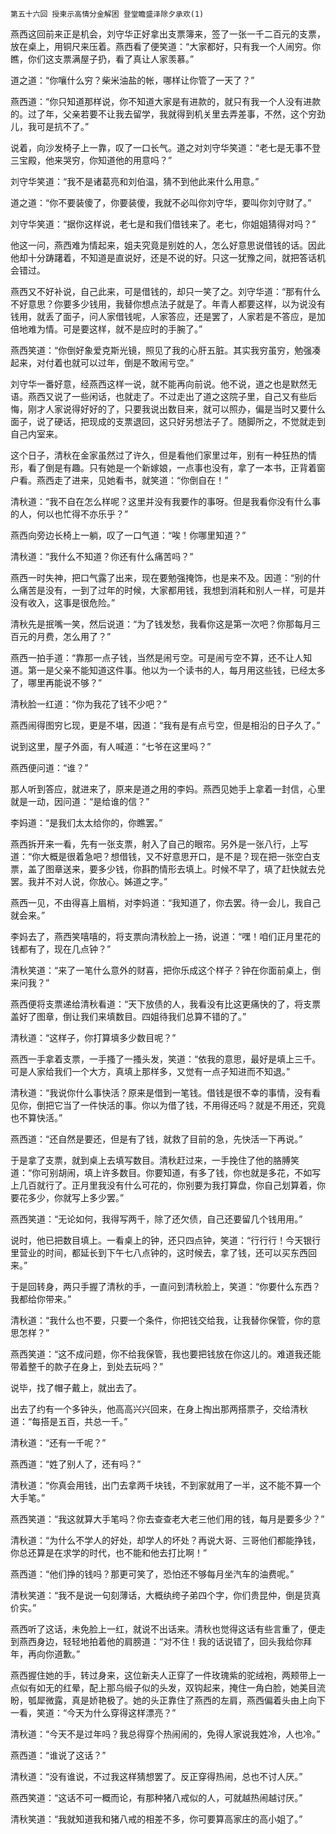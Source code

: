     第五十六回 授柬示高情分金解困 登堂瞻盛泽除夕承欢(1) 

   燕西这回前来正是机会，刘守华正好拿出支票簿来，签了一张一千二百元的支票，放在桌上，用铜尺来压着。燕西看了便笑道：“大家都好，只有我一个人闹穷。你瞧，你们这支票满屋子扔，看了真让人家羡慕。”

   道之道：“你嚷什么穷？柴米油盐的帐，哪样让你管了一天了？”

   燕西道：“你只知道那样说，你不知道大家是有进款的，就只有我一个人没有进款的。过了年，父亲若要不让我去留学，我就得到机关里去弄差事，不然，这个穷劲儿，我可是抗不了。”

   说着，向沙发椅子上一靠，叹了一口长气。道之对刘守华笑道：“老七是无事不登三宝殿，他来哭穷，你知道他的用意吗？”

   刘守华笑道：“我不是诸葛亮和刘伯温，猜不到他此来什么用意。”

   道之道：“你不要装傻了，你要装傻，我就不必叫你刘守华，要叫你刘守财了。”

   刘守华笑道：“据你这样说，老七是和我们借钱来了。老七，你姐姐猜得对吗？”

   他这一问，燕西难为情起来，姐夫究竟是别姓的人，怎么好意思说借钱的话。因此他却十分踌躇着，不知道是直说好，还是不说的好。只这一犹豫之间，就把答话机会错过。

   燕西又不好补说，自己此来，可是借钱的，却只一笑了之。刘守华道：“那有什么不好意思？你要多少钱用，我替你想点法子就是了。年青人都要这样，以为说没有钱用，就丢了面子，问人家借钱呢，人家答应，还是罢了，人家若是不答应，是加倍地难为情。可是要这样，就不是应时的手腕了。”

   燕西笑道：“你倒好象爱克斯光镜，照见了我的心肝五脏。其实我穷虽穷，勉强凑起来，对付着也就可以过年，倒是不敢闹亏空。”

   刘守华一番好意，经燕西这样一说，就不能再向前说。他不说，道之也是默然无语。燕西又说了一些闲话，也就走了。不过走出了道之这院子里，自己又有些后悔，刚才人家说得好好的了，只要我说出数目来，就可以照办，偏是当时又要什么面子，说了硬话，把现成的支票退回，这只好另想法子了。随脚所之，不觉就走到自己内室来。

   这个日子，清秋在金家虽然过了许久，但是看他们家里过年，别有一种狂热的情形，看了倒是有趣。只有她是一个新嫁娘，一点事也没有，拿了一本书，正背着窗户看。燕西走了进来，见她看书，就笑道：“你倒自在！”

   清秋道：“我不自在怎么样呢？这里并没有我要作的事呀。但是我看你没有什么事的人，何以也忙得不亦乐乎？”

   燕西向旁边长椅上一躺，叹了一口气道：“唉！你哪里知道？”

   清秋道：“我什么不知道？你还有什么痛苦吗？”

   燕西一时失神，把口气露了出来，现在要勉强掩饰，也是来不及。因道：“别的什么痛苦是没有，一到了过年的时候，大家都用钱，我想到消耗和别人一样，可是并没有收入，这事是很危险。”

   清秋先是抿嘴一笑，然后说道：“为了钱发愁，我看你这是第一次吧？你那每月三百元的月费，怎么用了？”

   燕西一拍手道：“靠那一点子钱，当然是闹亏空。可是闹亏空不算，还不让人知道。第一是父亲不能知道这件事。他以为一个读书的人，每月用这些钱，已经太多了，哪里再能说不够？”

   清秋脸一红道：“你为我花了钱不少吧？”

   燕西闹得图穷匕现，更是不堪，因道：“我有是有点亏空，但是相沿的日子久了。”

   说到这里，屋子外面，有人喊道：“七爷在这里吗？”

   燕西便问道：“谁？”

   那人听到答应，就进来了，原来是道之用的李妈。燕西见她手上拿着一封信，心里就是一动，因问道：“是给谁的信？”

   李妈道：“是我们太太给你的，你瞧罢。”

   燕西拆开来一看，先有一张支票，射入了自己的眼帘。另外是一张八行，上写道：“你大概是很着急吧？想借钱，又不好意思开口，是不是？现在把一张空白支票，盖了图章送来，要多少钱，你斟酌情形去填上。时候不早了，填了赶快就去兑罢。我并不对人说，你放心。姊道之字。”

   燕西一见，不由得喜上眉梢，对李妈道：“我知道了，你去罢。待一会儿，我自己就会来。”

   李妈去了，燕西笑嘻嘻的，将支票向清秋脸上一扬，说道：“嘿！咱们正月里花的钱都有了，现在几点钟？”

   清秋笑道：“来了一笔什么意外的财喜，把你乐成这个样子？钟在你面前桌上，倒来问我？”

   燕西便将支票递给清秋看道：“天下放债的人，我看没有比这更痛快的了，将支票盖好了图章，倒让我们来填数目。四姐待我们总算不错的了。”

   清秋道：“这样子，你打算填多少数目呢？”

   燕西一手拿着支票，一手搔了一搔头发，笑道：“依我的意思，最好是填上三千。可是人家给我们一个大方，真填上那样多，又觉有一点子知进而不知退。”

   清秋道：“我说你什么事快活？原来是借到一笔钱。借钱是很不幸的事情，没有看见你，倒把它当了一件快活的事。你以为借了钱，不用得还吗？就是不用还，究竟也不算快活。”

   燕西道：“还自然是要还，但是有了钱，就救了目前的急，先快活一下再说。”

   于是拿了支票，就到桌上去填写数目。清秋赶过来，一手挽住了他的胳膊笑道：“你可别胡闹，填上许多数目。你要知道，有多了钱，你也就是多花，不如写上几百就行了。正月里我没有什么可花的，你别要为我打算盘，你自己划算着，你要花多少，你就写上多少罢。”

   燕西笑道：“无论如何，我得写两千，除了还欠债，自己还要留几个钱用用。”

   说时，他已把数目填上。一看桌上的钟，还只四点钟，笑道：“行行行！今天银行里营业的时间，都延长到下午七八点钟的，这时候去，拿了钱，还可以买东西回来。”

   于是回转身，两只手握了清秋的手，一直问到清秋脸上，笑道：“你要什么东西？我都给你带来。”

   清秋道：“我什么也不要，只要一个条件，你把钱交给我，让我替你保管，你的意思怎样？”

   燕西笑道：“这不成问题，你不给我保管，我也要把钱放在你这儿的。难道我还能带着整千的款子在身上，到处去玩吗？”

   说毕，找了帽子戴上，就出去了。

   出去了约有一个多钟头，他高高兴兴回来，在身上掏出那两搭票子，交给清秋道：“每搭是五百，共总一千。”

   清秋道：“还有一千呢？”

   燕西道：“姓了别人了，还有吗？”

   清秋道：“你真会用钱，出门去拿两千块钱，不到家就用了一半，这不能不算一个大手笔。”

   燕西笑道：“我这就算大手笔吗？你去查查老大老三他们用的钱，每月是要多少？”

   清秋道：“为什么不学人的好处，却学人的坏处？再说大哥、三哥他们都能挣钱，你总还算是在求学的时代，也不能和他去打比啊！”

   燕西道：“他们挣的钱吗？那更可笑了，恐怕还不够每月坐汽车的油费呢。”

   清秋笑道：“我不是说一句刻薄话，大概纨绔子弟四个字，你们贵昆仲，倒是货真价实。”

   燕西听了这话，未免脸上一红，就说不出话来。清秋也觉得这话有些言重了，便走到燕西身边，轻轻地拍着他的肩膀道：“对不住！我的话说错了，回头我给你拜年，再向你道歉。”

   燕西握住她的手，转过身来，这位新夫人正穿了一件玫瑰紫的驼绒袍，两颊带上一点似有如无的红晕，配上那乌缎子似的头发，双钩起来，掩住一角白脸，她美目流盼，瓠犀微露，真是娇艳极了。她的头正靠住了燕西的左肩，燕西偏着头由上向下一看，笑道：“今天为什么穿得这样漂亮？”

   清秋道：“今天不是过年吗？我总得穿个热闹闹的，免得人家说我姓冷，人也冷。”

   燕西道：“谁说了这话？”

   清秋道：“没有谁说，不过我这样猜想罢了。反正穿得热闹，总也不讨人厌。”

   燕西笑道：“这话不可一概而论，有那种猪八戒似的人，可就越热闹越讨厌。”

   清秋笑道：“我就知道我和猪八戒的相差不多，你可要算高家庄的高小姐了。”

